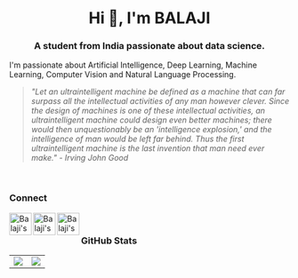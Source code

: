 <h1 align="center">Hi 👋, I'm BALAJI</h1>
<h3 align="center">A student from India passionate about data science.</h3>

I'm passionate about Artificial Intelligence, Deep Learning, Machine Learning, Computer Vision and Natural Language Processing.

<div>

> *"Let an ultraintelligent machine be defined as a machine that can far surpass all the intellectual activities of any man however clever. Since the design of machines is one of these intellectual activities, an ultraintelligent machine could design even better machines; there would then unquestionably be an 'intelligence explosion,' and the intelligence of man would be left far behind. Thus the first ultraintelligent machine is the last invention that man need ever make." - Irving John Good*

<div>
<br>

### Connect

<a href="https://www.linkedin.com/in/balaji24092001/">
  <img align="left" alt="Balaji's LinkedIn" width="40px" height="40px padding=10px" src="https://cdn.icon-icons.com/icons2/555/PNG/512/linkedin_icon-icons.com_53609.png" />
</a>

<a href="https://x.com/BALAJI240901">
  <img align="left" alt="Balaji's X" width="40px" height="40px" src="https://cdn.icon-icons.com/icons2/4076/PNG/512/twitter_x_logo_icon_258917.png" />
</a>

<a href="https://www.kaggle.com/balajivaraprasad">
  <img align="left" alt="Balaji's Kaggle" width="40px" height="40px" src="https://cdn.icon-icons.com/icons2/2699/PNG/512/kaggle_logo_icon_168473.png" />
</a>

<br/>

### GitHub Stats
<div align = "center">
<table class="center" style="width:100%;">
  <tr>
    <td align="center">
  <img align="center" src="https://github-readme-stats.vercel.app/api?username=BALAJI24092001&count_private=true&show_icons=true&theme=onedark&hide_border=false" />
    </td>
    <td align="center">
  <img align="center" src="https://github-readme-stats.vercel.app/api/top-langs/?username=BALAJI24092001&langs_count=4&theme=onedark&hide_border=false&hide='ipynb" />
</td>
  </tr>
</table>
</div>
<!-- layout=compact& -->
